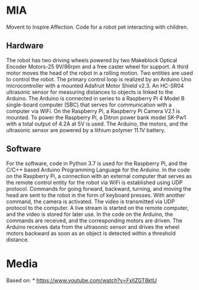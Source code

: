 # MIA
Movent to Inspire Affection. Code for a robot pet interacting with children.

## Hardware
The robot has two driving wheels powered by two Makeblock Optical Encoder Motors-25
9V/86rpm and a free caster wheel for support. A third motor moves the head of the robot in a
rolling motion. Two entities are used to control the robot. The primary control loop is realized
by an Arduino Uno microcontroller with a mounted Adafruit Motor Shield v2.3. An HC-SR04
ultrasonic sensor for measuring distances to objects is linked to the Arduino. The Arduino is
connected in series to a Raspberry Pi 4 Model B single-board computer (SBC) that serves
for communication with a computer via WiFi. On the Raspberry Pi, a Raspberry Pi Camera
V2.1 is mounted. To power the Raspberry Pi, a Ditron power bank model SK-Pw1 with a
total output of 4.2A at 5V is used. The Arduino, the motors, and the ultrasonic sensor are
powered by a lithium polymer 11.1V battery.

## Software
For the software, code in Python 3.7 is used for the Raspberry Pi, and the C/C++ based
Arduino Programming Language for the Arduino. In the code on the Raspberry Pi, a
connection with an external computer that serves as the remote control entity for the robot
via WiFi is established using UDP protocol. Commands for going forward, backward, turning,
and moving the head are sent to the robot in the form of keyboard presses. With another
command, the camera is activated. The video is transmitted via UDP protocol to the computer.
A live stream is started on the remote computer, and the video is stored for later use. In the
code on the Arduino, the commands are received, and the corresponding motors are driven.
The Arduino receives data from the ultrasonic sensor and drives the wheel motors backward
as soon as an object is detected within a threshold distance.

# Media
Based on: * https://www.youtube.com/watch?v=FxIlZGT8ktU
